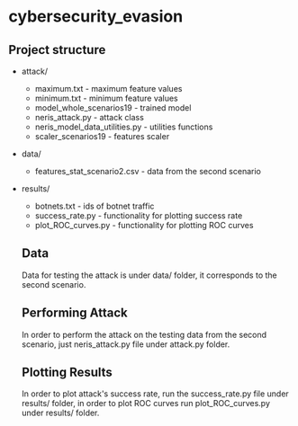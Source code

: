 # cybersecurity_evasion


## Project structure

* attack/
  * maximum.txt - maximum feature values
  * minimum.txt - minimum feature values
  * model_whole_scenarios19 - trained model
  * neris_attack.py - attack class
  * neris_model_data_utilities.py - utilities functions
  * scaler_scenarios19 - features scaler
* data/
  * features_stat_scenario2.csv - data from the second scenario
* results/
  * botnets.txt - ids of botnet traffic
  * success_rate.py - functionality for plotting success rate
  * plot_ROC_curves.py - functionality for plotting ROC curves

  
  
  ## Data
  Data for testing the attack is under data/ folder, it corresponds to the second scenario.
  
  ## Performing Attack
  In order to perform the attack on the testing data from the second scenario, just neris_attack.py file under attack.py folder.
  
  ## Plotting Results
  In order to plot attack's success rate, run the success_rate.py file under results/ folder, in order to plot ROC curves run plot_ROC_curves.py under results/ folder.
  
  

